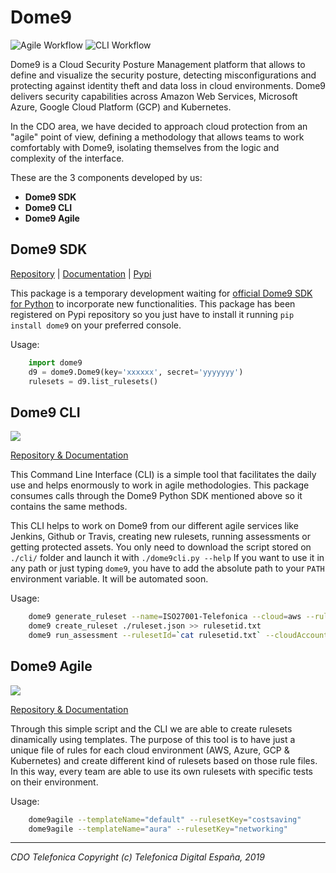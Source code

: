 # Dome9 

![Agile Workflow](https://github.com/github/docs/actions/workflows/agile.yml/badge.svg)
![CLI Workflow](https://github.com/github/docs/actions/workflows/cli.yml/badge.svg)


Dome9 is a Cloud Security Posture Management platform that allows to define and visualize the security posture,
detecting misconfigurations and protecting against identity theft and data loss in cloud environments. 
Dome9 delivers security capabilities across Amazon Web Services, Microsoft Azure, Google Cloud Platform (GCP) and Kubernetes.

In the CDO area, we have decided to approach cloud protection from an "agile" point of view, defining a methodology
that allows teams to work comfortably with Dome9, isolating themselves from the logic and complexity of the interface.

These are the 3 components developed by us:

* **Dome9 SDK**
* **Dome9 CLI**
* **Dome9 Agile**


## Dome9 SDK

[Repository](https://github.com/davidmoremad/dome9/) | [Documentation](http://dome9.readthedocs.io/) | [Pypi](https://pypi.org/project/dome9/)

This package is a temporary development waiting for [official Dome9 SDK for Python](https://github.com/dome9/python-api-sdk) to incorporate new functionalities.
This package has been registered on Pypi repository so you just have to install it running `pip install dome9` on your preferred console.

Usage:
```python
    import dome9
    d9 = dome9.Dome9(key='xxxxxx', secret='yyyyyyy')
    rulesets = d9.list_rulesets()
```


## Dome9 CLI

![](https://github.com/Telefonica/dome9/workflows/CLI%20Workflow/badge.svg)

[Repository & Documentation](https://github.com/Telefonica/Dome9/tree/master/cli)

This Command Line Interface (CLI) is a simple tool that facilitates the daily use and helps enormously to work in agile methodologies.
This package consumes calls through the Dome9 Python SDK mentioned above so it contains the same methods.

This CLI helps to work on Dome9 from our different agile services like Jenkins, Github or Travis, creating new rulesets, running
assessments or getting protected assets. You only need to download the script stored on `./cli/` folder and launch it with `./dome9cli.py --help`
If you want to use it in any path or just typing `dome9`, you have to add the absolute path to your `PATH` environment variable. It will be
automated soon. 

Usage:
```bash
    dome9 generate_ruleset --name=ISO27001-Telefonica --cloud=aws --rulesFile=./rules-iso27001-telefonica.json >> ruleset.json
    dome9 create_ruleset ./ruleset.json >> rulesetid.txt
    dome9 run_assessment --rulesetId=`cat rulesetid.txt` --cloudAccountId="0000-0000-0000-0000"
```

## Dome9 Agile

![](https://github.com/Telefonica/dome9/workflows/Agile%20Workflow/badge.svg)

[Repository & Documentation](https://github.com/Telefonica/Dome9/tree/master/agile)

Through this simple script and the CLI we are able to create rulesets dinamically using templates.
The purpose of this tool is to have just a unique file of rules for each cloud environment (AWS, Azure, GCP & Kubernetes)
and create different kind of rulesets based on those rule files.
In this way, every team are able to use its own rulesets with specific tests on their environment.

Usage:
```bash
    dome9agile --templateName="default" --rulesetKey="costsaving"
    dome9agile --templateName="aura" --rulesetKey="networking"
```

---

_CDO Telefonica_
_Copyright (c) Telefonica Digital España, 2019_